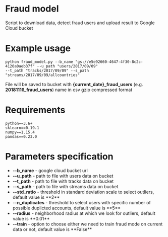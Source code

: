 # Fraud model

Script to download data, detect fraud users and upload result to Google Cloud bucket

# Example usage

```
python fraud_model.py --b_name "gs://e5e92660-4647-4f30-8c2c-4120a0aeb37f" --u_path "users/2017/09/09" 
--t_path "tracks/2017/09/09" --s_path "streams/2017/09/09/allcountries"
```
File will be saved to bucket with <b>{current_date}_fraud_users</b> (e.g. <b>20181116_fraud_users</b>) name in csv gzip compressed format

# Requirements

```
python==3.6+
sklearn==0.19.1
numpy==1.15.4
pandas==0.23.0
```

# Parameters specification

<ul>
  <li><b>--b_name</b> - google cloud bucket url</li>
<li><b>--u_path</b> - path to file with users data on bucket</li>
<li><b>--t_path</b> - path to file with tracks data on bucket</li>
<li><b>--s_path</b> - path to file with streams data on bucket</li>
<li><b>--std_ratio</b> - threshold in standard deviation scale to select outliers, default value is **2**</li>
<li><b>--n_duplicates</b> - threshold to select users with specific number of possible duplicted accounts, default value is **5**</li>
<li><b>--radius</b> - neighborhood radius at which we look for outliers, default value is **0.01**</li>
<li><b>--train</b> - option to choose either we need to train fraud mode on current data or not, default value is **False**</li>
</ul>
